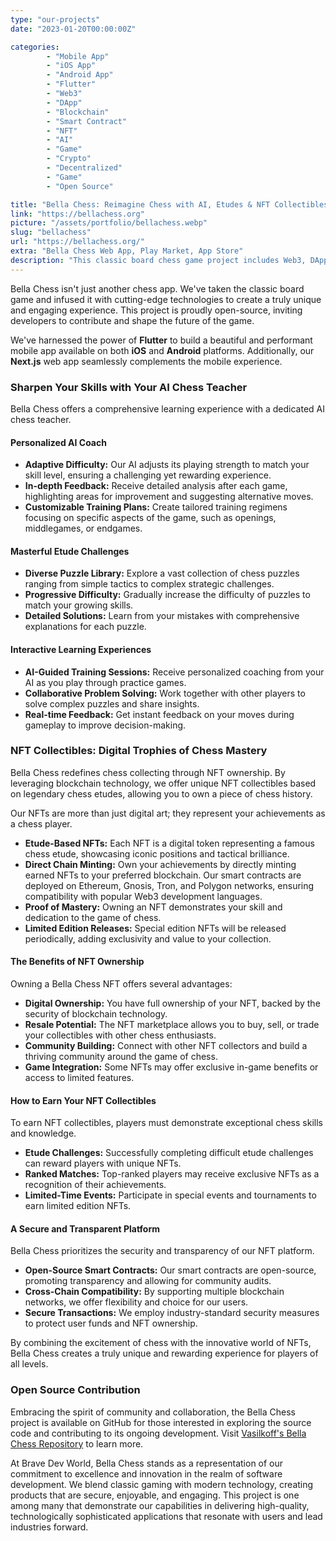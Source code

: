 ```yaml
---
type: "our-projects"
date: "2023-01-20T00:00:00Z"

categories: 
        - "Mobile App"
        - "iOS App"
        - "Android App"
        - "Flutter"
        - "Web3"
        - "DApp"
        - "Blockchain"
        - "Smart Contract"
        - "NFT"
        - "AI"
        - "Game"
        - "Crypto"
        - "Decentralized"
        - "Game"
        - "Open Source"

title: "Bella Chess: Reimagine Chess with AI, Etudes & NFT Collectibles."
link: "https://bellachess.org"
picture: "/assets/portfolio/bellachess.webp"
slug: "bellachess"
url: "https://bellachess.org/"
extra: "Bella Chess Web App, Play Market, App Store"
description: "This classic board chess game project includes Web3, DApp, blockchain, smart contract, NFT, and AI engaging gameplay. This open-source project boasts a mobile app (Flutter), web app (Next.js), AI opponents, NFT collectibles based on chess etudes."
---
```

Bella Chess isn't just another chess app. We've taken the classic board game and infused it with cutting-edge technologies to create a truly unique and engaging experience. This project is proudly open-source, inviting developers to contribute and shape the future of the game. 

We've harnessed the power of **Flutter** to build a beautiful and performant mobile app available on both **iOS** and **Android** platforms. Additionally, our **Next.js** web app seamlessly complements the mobile experience.

### Sharpen Your Skills with Your AI Chess Teacher

Bella Chess offers a comprehensive learning experience with a dedicated AI chess teacher.

#### Personalized AI Coach

-   **Adaptive Difficulty:** Our AI adjusts its playing strength to match your skill level, ensuring a challenging yet rewarding experience.
-   **In-depth Feedback:** Receive detailed analysis after each game, highlighting areas for improvement and suggesting alternative moves.
-   **Customizable Training Plans:** Create tailored training regimens focusing on specific aspects of the game, such as openings, middlegames, or endgames.

#### Masterful Etude Challenges

-   **Diverse Puzzle Library:** Explore a vast collection of chess puzzles ranging from simple tactics to complex strategic challenges.
-   **Progressive Difficulty:** Gradually increase the difficulty of puzzles to match your growing skills.
-   **Detailed Solutions:** Learn from your mistakes with comprehensive explanations for each puzzle.

#### Interactive Learning Experiences

-   **AI-Guided Training Sessions:** Receive personalized coaching from your AI as you play through practice games.
-   **Collaborative Problem Solving:** Work together with other players to solve complex puzzles and share insights.
-   **Real-time Feedback:** Get instant feedback on your moves during gameplay to improve decision-making.


### NFT Collectibles: Digital Trophies of Chess Mastery

Bella Chess redefines chess collecting through NFT ownership. By leveraging blockchain technology, we offer unique NFT collectibles based on legendary chess etudes, allowing you to own a piece of chess history.

Our NFTs are more than just digital art; they represent your achievements as a chess player.

-   **Etude-Based NFTs:** Each NFT is a digital token representing a famous chess etude, showcasing iconic positions and tactical brilliance.
-   **Direct Chain Minting:** Own your achievements by directly minting earned NFTs to your preferred blockchain. Our smart contracts are deployed on Ethereum, Gnosis, Tron, and Polygon networks, ensuring compatibility with popular Web3 development languages.
-   **Proof of Mastery:** Owning an NFT demonstrates your skill and dedication to the game of chess.
-   **Limited Edition Releases:** Special edition NFTs will be released periodically, adding exclusivity and value to your collection.

#### The Benefits of NFT Ownership

Owning a Bella Chess NFT offers several advantages: 

-   **Digital Ownership:** You have full ownership of your NFT, backed by the security of blockchain technology.
-   **Resale Potential:** The NFT marketplace allows you to buy, sell, or trade your collectibles with other chess enthusiasts.
-   **Community Building:** Connect with other NFT collectors and build a thriving community around the game of chess.
-   **Game Integration:** Some NFTs may offer exclusive in-game benefits or access to limited features.

#### How to Earn Your NFT Collectibles

To earn NFT collectibles, players must demonstrate exceptional chess skills and knowledge.

-   **Etude Challenges:** Successfully completing difficult etude challenges can reward players with unique NFTs.
-   **Ranked Matches:** Top-ranked players may receive exclusive NFTs as a recognition of their achievements.
-   **Limited-Time Events:** Participate in special events and tournaments to earn limited edition NFTs.

#### A Secure and Transparent Platform

Bella Chess prioritizes the security and transparency of our NFT platform.

-   **Open-Source Smart Contracts:** Our smart contracts are open-source, promoting transparency and allowing for community audits.
-   **Cross-Chain Compatibility:** By supporting multiple blockchain networks, we offer flexibility and choice for our users.
-   **Secure Transactions:** We employ industry-standard security measures to protect user funds and NFT ownership.

By combining the excitement of chess with the innovative world of NFTs, Bella Chess creates a truly unique and rewarding experience for players of all levels.
 

### Open Source Contribution
Embracing the spirit of community and collaboration, the Bella Chess project is available on GitHub for those interested in exploring the source code and contributing to its ongoing development. Visit [Vasilkoff's Bella Chess Repository](https://github.com/Vasilkoff-com/BellaChess) to learn more.

At Brave Dev World, Bella Chess stands as a representation of our commitment to excellence and innovation in the realm of software development. We blend classic gaming with modern technology, creating products that are secure, enjoyable, and engaging. This project is one among many that demonstrate our capabilities in delivering high-quality, technologically sophisticated applications that resonate with users and lead industries forward.
